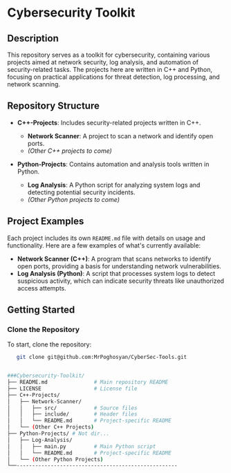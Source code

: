 # Cybersecurity Toolkit

## Description
This repository serves as a toolkit for cybersecurity, containing various projects aimed at network security, log analysis, and automation of security-related tasks. The projects here are written in C++ and Python, focusing on practical applications for threat detection, log processing, and network scanning.

## Repository Structure
- **C++-Projects**: Includes security-related projects written in C++.
  - **Network Scanner**: A project to scan a network and identify open ports.
  - *(Other C++ projects to come)*
  
- **Python-Projects**: Contains automation and analysis tools written in Python.
  - **Log Analysis**: A Python script for analyzing system logs and detecting potential security incidents.
  - *(Other Python projects to come)*

## Project Examples

Each project includes its own `README.md` file with details on usage and functionality. Here are a few examples of what's currently available:

- **Network Scanner (C++)**: A program that scans networks to identify open ports, providing a basis for understanding network vulnerabilities.
- **Log Analysis (Python)**: A script that processes system logs to detect suspicious activity, which can indicate security threats like unauthorized access attempts.

## Getting Started

### Clone the Repository
To start, clone the repository:
```bash
   git clone git@github.com:MrPoghosyan/CyberSec-Tools.git


###Cybersecurity-Toolkit/
├── README.md               # Main repository README
├── LICENSE                 # License file
├── C++-Projects/
│   ├── Network-Scanner/
│   │   ├── src/            # Source files
│   │   ├── include/        # Header files
│   │   └── README.md       # Project-specific README
│   └── (Other C++ Projects)
├── Python-Projects/ # Not dir...
│   ├── Log-Analysis/
│   │   ├── main.py         # Main Python script
│   │   └── README.md       # Project-specific README
│   └── (Other Python Projects)
└──----------------------------------------------------
